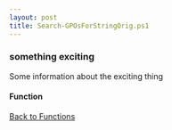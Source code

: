 ```yaml
---
layout: post
title: Search-GPOsForStringOrig.ps1
---
```


### something exciting

Some information about the exciting thing

#### Function

<script async src="https://gist-it.appspot.com/github.com/BanterBoy/scripts-blog/blob/master/PowerShell/functions/activeDirectory/Search-GPOsForStringOrig.ps1"></script>

<a href="/menu/_pages/functions.html">Back to Functions</a>
